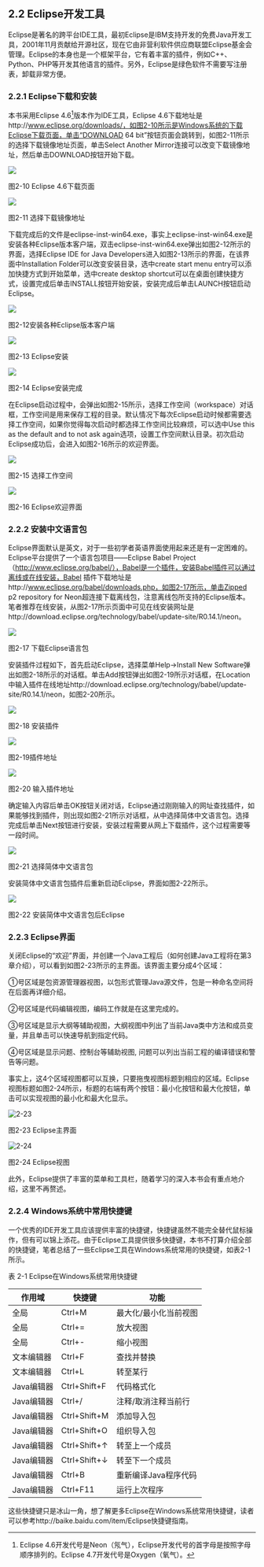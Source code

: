 ## 2.2 Eclipse开发工具

Eclipse是著名的跨平台IDE工具，最初Eclipse是IBM支持开发的免费Java开发工具，2001年11月贡献给开源社区，现在它由非营利软件供应商联盟Eclipse基金会管理。Eclipse的本身也是一个框架平台，它有着丰富的插件，例如C++、Python、PHP等开发其他语言的插件。另外，Eclipse是绿色软件不需要写注册表，卸载非常方便。

### 2.2.1 Eclipse下载和安装

本书采用Eclipse 4.6[^5]版本作为IDE工具，Eclipse 4.6下载地址是http://www.eclipse.org/downloads/，如图2-10所示是Windows系统的下载Eclipse下载页面，单击“DOWNLOAD 64 bit”按钮页面会跳转到，如图2-11所示的选择下载镜像地址页面，单击Select Another Mirror连接可以改变下载镜像地址，然后单击DOWNLOAD按钮开始下载。

![](./assets/2-10.jpg)

图2-10 Eclipse 4.6下载页面

![](./assets/2-11.jpg)

图2-11 选择下载镜像地址

下载完成后的文件是eclipse-inst-win64.exe，事实上eclipse-inst-win64.exe是安装各种Eclipse版本客户端，双击eclipse-inst-win64.exe弹出如图2-12所示的界面，选择Eclipse IDE for Java Developers进入如图2-13所示的界面，在该界面中Installation Folder可以改变安装目录，选中create start menu entry可以添加快捷方式到开始菜单，选中create desktop shortcut可以在桌面创建快捷方式，设置完成后单击INSTALL按钮开始安装，安装完成后单击LAUNCH按钮启动Eclipse。

![](./assets/2-12.jpg)

图2-12安装各种Eclipse版本客户端

![](./assets/2-13.jpg)

图2-13 Eclipse安装

![](./assets/2-14.jpg)

图2-14 Eclipse安装完成

在Eclipse启动过程中，会弹出如图2-15所示，选择工作空间（workspace）对话框，工作空间是用来保存工程的目录。默认情况下每次Eclipse启动时候都需要选择工作空间，如果你觉得每次启动时都选择工作空间比较麻烦，可以选中Use this as the default and to not ask again选项，设置工作空间默认目录。初次启动Eclipse成功后，会进入如图2-16所示的欢迎界面。

![](./assets/2-15.jpg)

图2-15 选择工作空间

![](./assets/2-16.jpg)

图2-16 Eclipse欢迎界面

### 2.2.2 安装中文语言包

Eclipse界面默认是英文，对于一些初学者英语界面使用起来还是有一定困难的。Eclipse平台提供了一个语言包项目——Eclipse Babel Project（http://www.eclipse.org/babel/），Babel是一个插件，安装Babel插件可以通过离线或在线安装，Babel 插件下载地址是http://www.eclipse.org/babel/downloads.php，如图2-17所示，单击Zipped p2 repository for Neon超连接下载离线包，注意离线包所支持的Eclipse版本。笔者推荐在线安装，从图2-17所示页面中可见在线安装网址是http://download.eclipse.org/technology/babel/update-site/R0.14.1/neon。

![](./assets/2-17.jpg)

图2-17 下载Eclipse语言包

安装插件过程如下，首先启动Eclipse，选择菜单Help→Install New Software弹出如图2-18所示的对话框。单击Add按钮弹出如图2-19所示对话框，在Location中输入插件在线地址http://download.eclipse.org/technology/babel/update-site/R0.14.1/neon，如图2-20所示。

![](./assets/2-18.jpg)

图2-18 安装插件

![](./assets/2-19.jpg)

图2-19插件地址

![](./assets/2-20.jpg)

图2-20 输入插件地址

确定输入内容后单击OK按钮关闭对话，Eclipse通过刚刚输入的网址查找插件，如果能够找到插件，则出现如图2-21所示对话框，从中选择简体中文语言包。选择完成后单击Next按钮进行安装，安装过程需要从网上下载插件，这个过程需要等一段时间。

![](./assets/2-21.jpg)

图2-21 选择简体中文语言包

安装简体中文语言包插件后重新启动Eclipse，界面如图2-22所示。

![](./assets/2-22.jpg)

图2-22 安装简体中文语言包后Eclipse

### 2.2.3 Eclipse界面

关闭Eclipse的“欢迎”界面，并创建一个Java工程后（如何创建Java工程将在第3章介绍），可以看到如图2-23所示的主界面。该界面主要分成4个区域：

①号区域是包资源管理器视图，以包形式管理Java源文件，包是一种命名空间将在后面再详细介绍。

②号区域是代码编辑视图，编码工作就是在这里完成的。

③号区域是显示大纲等辅助视图，大纲视图中列出了当前Java类中方法和成员变量，并且单击可以快速导航到指定代码。

④号区域是显示问题、控制台等辅助视图, 问题可以列出当前工程的编译错误和警告等问题。

事实上，这4个区域视图都可以互换，只要拖曳视图标题到相应的区域。Eclipse视图标题如图2-24所示，标题的右端有两个按钮：最小化按钮和最大化按钮，单击可以实现视图的最小化和最大化显示。

![2-23](.../assets/2-23.jpg)

图2-23 Eclipse主界面

![2-24](.../assets/2-24.jpg)

图2-24 Eclipse视图

此外，Eclipse提供了丰富的菜单和工具栏，随着学习的深入本书会有重点地介绍，这里不再赘述。

### 2.2.4 Windows系统中常用快捷键

一个优秀的IDE开发工具应该提供丰富的快捷键，快捷键虽然不能完全替代鼠标操作，但有可以锦上添花。由于Eclipse工具提供很多快捷键，本书不打算介绍全部的快捷键，笔者总结了一些Eclipse工具在Windows系统常用的快捷键，如表2-1所示。

表 2-1 Eclipse在Windows系统常用快捷键

| **作用域** | **快捷键** | **功能** |
| --- | --- | --- |
| 全局 | Ctrl+M | 最大化/最小化当前视图 |
| 全局 | Ctrl+= | 放大视图 |
| 全局 | Ctrl+- | 缩小视图 |
| 文本编辑器 | Ctrl+F | 查找并替换 |
| 文本编辑器 | Ctrl+L | 转至某行 |
| Java编辑器 | Ctrl+Shift+F | 代码格式化 |
| Java编辑器 | Ctrl+/ | 注释/取消注释当前行 |
| Java编辑器 | Ctrl+Shift+M | 添加导入包 |
| Java编辑器 | Ctrl+Shift+O | 组织导入包 |
| Java编辑器 | Ctrl+Shift+↑ | 转至上一个成员 |
| Java编辑器 | Ctrl+Shift+↓ | 转至下一个成员 |
| Java编辑器 | Ctrl+B | 重新编译Java程序代码 |
| Java编辑器 | Ctrl+F11 | 运行上次程序 |

这些快捷键只是冰山一角，想了解更多Eclipse在Windows系统常用快捷键，读者可以参考http://baike.baidu.com/item/Eclipse快捷键指南。

[^5]: Eclipse 4.6开发代号是Neon（氖气），Eclipse开发代号的首字母是按照字母顺序排列的。Eclipse 4.7开发代号是Oxygen（氧气）。